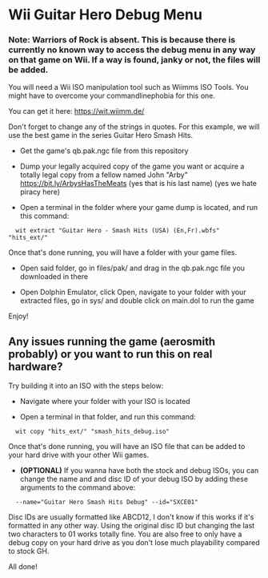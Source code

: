 # Wii Guitar Hero Debug Menu

### Note: Warriors of Rock is absent. This is because there is currently no known way to access the debug menu in any way on that game on Wii. If a way is found, janky or not, the files will be added.

You will need a Wii ISO manipulation tool such as Wiimms ISO Tools. You might have to overcome your commandlinephobia for this one.

You can get it here: https://wit.wiimm.de/

Don't forget to change any of the strings in quotes. For this example, we will use the best game in the series Guitar Hero Smash Hits.


* Get the game's qb.pak.ngc file from this repository

* Dump your legally acquired copy of the game you want or acquire a totally legal copy from a fellow named John "Arby" https://bit.ly/ArbysHasTheMeats (yes that is his last name) (yes we hate piracy here)

* Open a terminal in the folder where your game dump is located, and run this command:
```
  wit extract "Guitar Hero - Smash Hits (USA) (En,Fr).wbfs" "hits_ext/"
```

Once that's done running, you will have a folder with your game files.

* Open said folder, go in files/pak/ and drag in the qb.pak.ngc file you downloaded in there

* Open Dolphin Emulator, click Open, navigate to your folder with your extracted files, go in sys/ and double click on main.dol to run the game

Enjoy!

## Any issues running the game (aerosmith probably) or you want to run this on real hardware?

Try building it into an ISO with the steps below:

* Navigate where your folder with your ISO is located

* Open a terminal in that folder, and run this command:
```
  wit copy "hits_ext/" "smash_hits_debug.iso"
```

Once that's done running, you will have an ISO file that can be added to your hard drive with your other Wii games.

* **(OPTIONAL)** If you wanna have both the stock and debug ISOs, you can change the name and and disc ID of your debug ISO by adding these arguments to the command above:
```
  --name="Guitar Hero Smash Hits Debug" --id="SXCE01"
```

Disc IDs are usually formatted like ABCD12, I don't know if this works if it's formatted in any other way. Using the original disc ID but changing the last two characters to 01 works totally fine.
You are also free to only have a debug copy on your hard drive as you don't lose much playability compared to stock GH.

All done!

